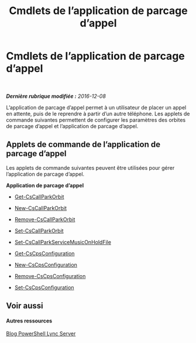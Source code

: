 ﻿---
title: Cmdlets de l’application de parcage d’appel
TOCTitle: Cmdlets de l’application de parcage d’appel
ms:assetid: 30cc001f-b29e-4d44-bad7-65e1133e67b1
ms:mtpsurl: https://technet.microsoft.com/fr-fr/library/Gg415639(v=OCS.15)
ms:contentKeyID: 49296780
ms.date: 12/10/2016
mtps_version: v=OCS.15
ms.translationtype: HT
---

# Cmdlets de l’application de parcage d’appel

 

_**Dernière rubrique modifiée :** 2016-12-08_

L’application de parcage d’appel permet à un utilisateur de placer un appel en attente, puis de le reprendre à partir d’un autre téléphone. Les applets de commande suivantes permettent de configurer les paramètres des orbites de parcage d’appel et l’application de parcage d’appel.

## Applets de commande de l’application de parcage d’appel

Les applets de commande suivantes peuvent être utilisées pour gérer l’application de parcage d’appel.

**Application de parcage d’appel**

  -   
    [Get-CsCallParkOrbit](get-cscallparkorbit.md)

  -   
    [New-CsCallParkOrbit](new-cscallparkorbit.md)

  -   
    [Remove-CsCallParkOrbit](remove-cscallparkorbit.md)

  -   
    [Set-CsCallParkOrbit](set-cscallparkorbit.md)

  -   
    [Set-CsCallParkServiceMusicOnHoldFile](set-cscallparkservicemusiconholdfile.md)

  -   
    [Get-CsCpsConfiguration](get-cscpsconfiguration.md)

  -   
    [New-CsCpsConfiguration](new-cscpsconfiguration.md)

  -   
    [Remove-CsCpsConfiguration](remove-cscpsconfiguration.md)

  -   
    [Set-CsCpsConfiguration](set-cscpsconfiguration.md)

## Voir aussi

#### Autres ressources

[Blog PowerShell Lync Server](http://go.microsoft.com/fwlink/?linkid=203150%26clcid=0x40c)

